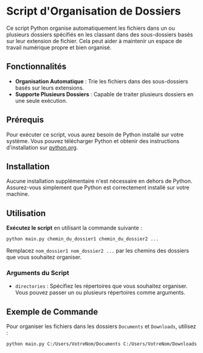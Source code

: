 # Script d'Organisation de Dossiers

Ce script Python organise automatiquement les fichiers dans un ou plusieurs dossiers spécifiés en les classant dans des sous-dossiers basés sur leur extension de fichier. Cela peut aider à maintenir un espace de travail numérique propre et bien organisé.

## Fonctionnalités

- **Organisation Automatique** : Trie les fichiers dans des sous-dossiers basés sur leurs extensions.
- **Supporte Plusieurs Dossiers** : Capable de traiter plusieurs dossiers en une seule exécution.

## Prérequis

Pour exécuter ce script, vous aurez besoin de Python installé sur votre système. Vous pouvez télécharger Python et obtenir des instructions d'installation sur [python.org](https://www.python.org/downloads/).

## Installation

Aucune installation supplémentaire n'est nécessaire en dehors de Python. Assurez-vous simplement que Python est correctement installé sur votre machine.

## Utilisation
**Exécutez le script** en utilisant la commande suivante :
   ```bash
   python main.py chemin_du_dossier1 chemin_du_dossier2 ...
   ```
   Remplacez `nom_dossier1 nom_dossier2 ...` par les chemins des dossiers que vous souhaitez organiser.

### Arguments du Script

- `directories` : Spécifiez les répertoires que vous souhaitez organiser. Vous pouvez passer un ou plusieurs répertoires comme arguments.

## Exemple de Commande

Pour organiser les fichiers dans les dossiers `Documents` et `Downloads`, utilisez :
```bash
python main.py C:/Users/VotreNom/Documents C:/Users/VotreNom/Downloads
```